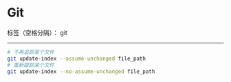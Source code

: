 # Git

标签（空格分隔）： git

---

```sh
# 不再追踪某个文件
git update-index --assume-unchanged file_path
# 重新跟踪某个文件
git update-index --no-assume-unchanged file_path
```